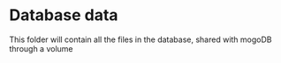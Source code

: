 # Database data

This folder will contain all the files in the database, shared with mogoDB through a volume